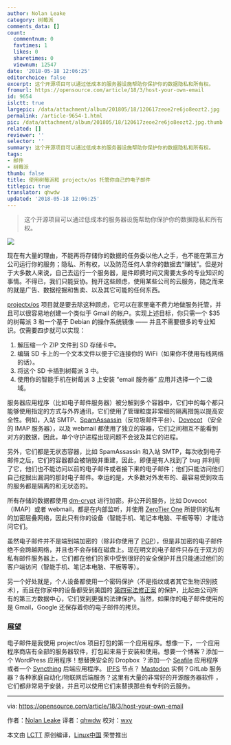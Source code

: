 ```yaml
---
author: Nolan Leake
category: 树莓派
comments_data: []
count:
  commentnum: 0
  favtimes: 1
  likes: 0
  sharetimes: 0
  viewnum: 12547
date: '2018-05-18 12:06:25'
editorchoice: false
excerpt: 这个开源项目可以通过低成本的服务器设施帮助你保护你的数据隐私和所有权。
fromurl: https://opensource.com/article/18/3/host-your-own-email
id: 9654
islctt: true
largepic: /data/attachment/album/201805/18/120617zeoe2re6jo8eozt2.jpg
permalink: /article-9654-1.html
pic: /data/attachment/album/201805/18/120617zeoe2re6jo8eozt2.jpg.thumb.jpg
related: []
reviewer: ''
selector: ''
summary: 这个开源项目可以通过低成本的服务器设施帮助你保护你的数据隐私和所有权。
tags:
- 邮件
- 树莓派
thumb: false
title: 使用树莓派和 projectx/os 托管你自己的电子邮件
titlepic: true
translator: qhwdw
updated: '2018-05-18 12:06:25'
---
```



> 
> 这个开源项目可以通过低成本的服务器设施帮助你保护你的数据隐私和所有权。
> 
> 
> 


![](/data/attachment/album/201805/18/120617zeoe2re6jo8eozt2.jpg)


现在有大量的理由，不能再将存储你的数据的任务委以他人之手，也不能在第三方公司运行你的服务；隐私、所有权，以及防范任何人拿你的数据去“赚钱”。但是对于大多数人来说，自己去运行一个服务器，是件即费时间又需要太多的专业知识的事情。不得已，我们只能妥协。抛开这些顾虑，使用某些公司的云服务，随之而来的就是广告、数据挖掘和售卖、以及其它可能的任何东西。


[projectx/os](https://git.sigbus.net/projectx/os) 项目就是要去除这种顾虑，它可以在家里毫不费力地做服务托管，并且可以很容易地创建一个类似于 Gmail 的帐户。实现上述目标，你只需一个 $35 的树莓派 3 和一个基于 Debian 的操作系统镜像 —— 并且不需要很多的专业知识。仅需要四步就可以实现：


1. 解压缩一个 ZIP 文件到 SD 存储卡中。
2. 编辑 SD 卡上的一个文本文件以便于它连接你的 WiFi（如果你不使用有线网络的话）。
3. 将这个 SD 卡插到树莓派 3 中。
4. 使用你的智能手机在树莓派 3 上安装 “email 服务器” 应用并选择一个二级域。


服务器应用程序（比如电子邮件服务器）被分解到多个容器中，它们中的每个都只能够使用指定的方式与外界通讯，它们使用了管理粒度非常细的隔离措施以提高安全性。例如，入站 SMTP、[SpamAssassin](http://spamassassin.apache.org/)（反垃圾邮件平台）、[Dovecot](https://www.dovecot.org/) （安全的 IMAP 服务器），以及 webmail 都使用了独立的容器，它们之间相互不能看到对方的数据，因此，单个守护进程出现问题不会波及其它的进程。


另外，它们都是无状态容器，比如 SpamAssassin 和入站 SMTP，每次收到电子邮件之后，它们的容器都会被销毁并重建，因此，即便是有人找到了 bug 并利用了它，他们也不能访问以前的电子邮件或者接下来的电子邮件；他们只能访问他们自己挖掘出漏洞的那封电子邮件。幸运的是，大多数对外发布的、最容易受到攻击的服务都是隔离的和无状态的。


所有存储的数据都使用 [dm-crypt](https://gitlab.com/cryptsetup/cryptsetup/wikis/DMCrypt) 进行加密。非公开的服务，比如 Dovecot（IMAP）或者 webmail，都是在内部监听，并使用 [ZeroTier One](https://www.zerotier.com/download.shtml) 所提供的私有的加密层叠网络，因此只有你的设备（智能手机、笔记本电脑、平板等等）才能访问它们。


虽然电子邮件并不是端到端加密的（除非你使用了 [PGP](https://en.wikipedia.org/wiki/Pretty_Good_Privacy)），但是非加密的电子邮件绝不会跨越网络，并且也不会存储在磁盘上。现在明文的电子邮件只存在于双方的私有邮件服务器上，它们都在他们的家中受到很好的安全保护并且只能通过他们的客户端访问（智能手机、笔记本电脑、平板等等）。


另一个好处就是，个人设备都使用一个密码保护（不是指纹或者其它生物识别技术），而且在你家中的设备都受到美国的 [第四宪法修正案](https://simple.wikipedia.org/wiki/Fourth_Amendment_to_the_United_States_Constitution) 的保护，比起由公司所有的第三方数据中心，它们受到更强的法律保护。当然，如果你的电子邮件使用的是 Gmail，Google 还保存着你的电子邮件的拷贝。


### 展望


电子邮件是我使用 project/os 项目打包的第一个应用程序。想像一下，一个应用程序商店有全部的服务器软件，打包起来易于安装和使用。想要一个博客？添加一个 WordPress 应用程序！想替换安全的 Dropbox ？添加一个 [Seafile](https://www.seafile.com/en/home/) 应用程序或者一个 [Syncthing](https://syncthing.net/) 后端应用程序。 [IPFS](https://ipfs.io/) 节点？ [Mastodon](https://github.com/tootsuite/mastodon) 实例？GitLab 服务器？各种家庭自动化/物联网后端服务？这里有大量的非常好的开源服务器软件 ，它们都非常易于安装，并且可以使用它们来替换那些有专利的云服务。




---


via: <https://opensource.com/article/18/3/host-your-own-email>


作者：[Nolan Leake](https://opensource.com/users/nolan) 译者：[qhwdw](https://github.com/qhwdw) 校对：[wxy](https://github.com/wxy)


本文由 [LCTT](https://github.com/LCTT/TranslateProject) 原创编译，[Linux中国](https://linux.cn/) 荣誉推出
